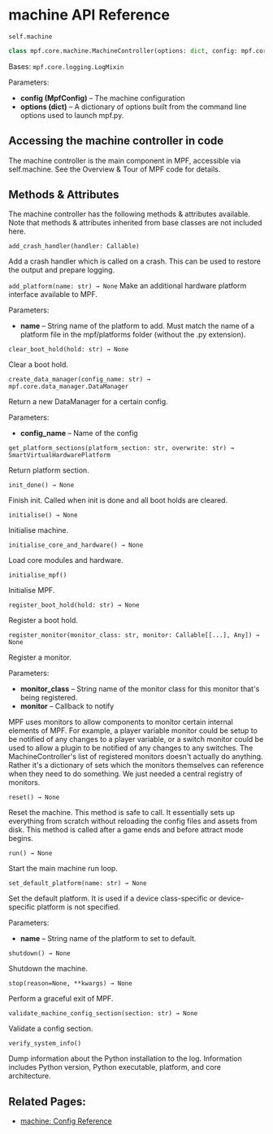 # machine API Reference

`self.machine`

``` python
class mpf.core.machine.MachineController(options: dict, config: mpf.core.config_loader.MpfConfig)
```

Bases: `mpf.core.logging.LogMixin`

Parameters:

* **config (MpfConfig)** – The machine configuration
* **options (dict)** – A dictionary of options built from the command line options used to launch mpf.py.

## Accessing the machine controller in code

The machine controller is the main component in MPF, accessible via self.machine. See the Overview & Tour of MPF code for details.

## Methods & Attributes

The machine controller has the following methods & attributes available. Note that methods & attributes inherited from base classes are not included here.

`add_crash_handler(handler: Callable)`

Add a crash handler which is called on a crash. This can be used to restore the output and prepare logging.

`add_platform(name: str) → None`
Make an additional hardware platform interface available to MPF.

Parameters:

* **name** – String name of the platform to add. Must match the name of a platform file in the mpf/platforms folder (without the .py extension).

`clear_boot_hold(hold: str) → None`

Clear a boot hold.

`create_data_manager(config_name: str) → mpf.core.data_manager.DataManager`

Return a new DataManager for a certain config.

Parameters:

* **config_name** – Name of the config

`get_platform_sections(platform_section: str, overwrite: str) → SmartVirtualHardwarePlatform`

Return platform section.

`init_done() → None`

Finish init. Called when init is done and all boot holds are cleared.

`initialise() → None`

Initialise machine.

`initialise_core_and_hardware() → None`

Load core modules and hardware.

`initialise_mpf()`

Initialise MPF.

`register_boot_hold(hold: str) → None`

Register a boot hold.

`register_monitor(monitor_class: str, monitor: Callable[[...], Any]) → None`

Register a monitor.

Parameters:

* **monitor_class** – String name of the monitor class for this monitor that's being registered.
* **monitor** – Callback to notify

MPF uses monitors to allow components to monitor certain internal elements of MPF. For example, a player variable monitor could be setup to be notified of any changes to a player variable, or a switch monitor could be used to allow a plugin to be notified of any changes to any switches. The MachineController's list of registered monitors doesn't actually do anything. Rather it's a dictionary of sets which the monitors themselves can reference when they need to do something. We just needed a central registry of monitors.

`reset() → None`

Reset the machine. This method is safe to call. It essentially sets up everything from scratch without reloading the config files and assets from disk. This method is called after a game ends and before attract mode begins.

`run() → None`

Start the main machine run loop.

`set_default_platform(name: str) → None`

Set the default platform. It is used if a device class-specific or device-specific platform is not specified.

Parameters:

* **name** – String name of the platform to set to default.

`shutdown() → None`

Shutdown the machine.

`stop(reason=None, **kwargs) → None`

Perform a graceful exit of MPF.

`validate_machine_config_section(section: str) → None`

Validate a config section.

`verify_system_info()`

Dump information about the Python installation to the log. Information includes Python version, Python executable, platform, and core architecture.

## Related Pages:

* [machine: Config Reference](../../../config/machine.md)
